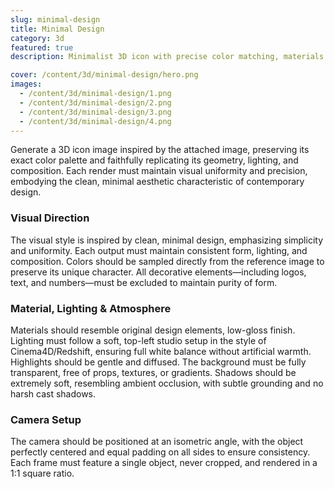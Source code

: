 ```yaml
---
slug: minimal-design
title: Minimal Design
category: 3d
featured: true
description: Minimalist 3D icon with precise color matching, materials, and soft lighting.

cover: /content/3d/minimal-design/hero.png
images:
  - /content/3d/minimal-design/1.png
  - /content/3d/minimal-design/2.png
  - /content/3d/minimal-design/3.png
  - /content/3d/minimal-design/4.png
---
```


Generate a 3D icon image inspired by the attached image, preserving its exact color palette and faithfully replicating its geometry, lighting, and composition. Each render must maintain visual uniformity and precision, embodying the clean, minimal aesthetic characteristic of contemporary design.

### Visual Direction

The visual style is inspired by clean, minimal design, emphasizing simplicity and uniformity. Each output must maintain consistent form, lighting, and composition. Colors should be sampled directly from the reference image to preserve its unique character. All decorative elements—including logos, text, and numbers—must be excluded to maintain purity of form.

### Material, Lighting & Atmosphere

Materials should resemble original design elements, low-gloss finish. Lighting must follow a soft, top-left studio setup in the style of Cinema4D/Redshift, ensuring full white balance without artificial warmth. Highlights should be gentle and diffused. The background must be fully transparent, free of props, textures, or gradients. Shadows should be extremely soft, resembling ambient occlusion, with subtle grounding and no harsh cast shadows.

### Camera Setup

The camera should be positioned at an isometric angle, with the object perfectly centered and equal padding on all sides to ensure consistency. Each frame must feature a single object, never cropped, and rendered in a 1:1 square ratio.
